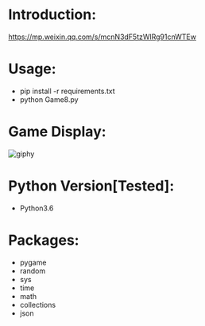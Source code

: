 # Introduction:
https://mp.weixin.qq.com/s/mcnN3dF5tzWlRg91cnWTEw
# Usage:
- pip install -r requirements.txt
- python Game8.py
# Game Display:
![giphy](effect/running.gif)
# Python Version[Tested]:
- Python3.6
# Packages:
- pygame
- random
- sys
- time
- math
- collections
- json
